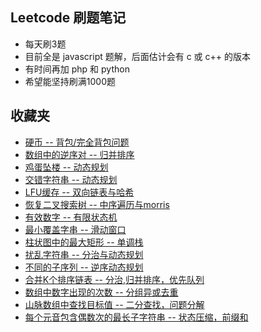 ## Leetcode 刷题笔记
+ 每天刷3题
+ 目前全是 javascript 题解，后面估计会有 c 或 c++ 的版本
+ 有时间再加 php 和 python
+ 希望能坚持刷满1000题

## 收藏夹
+ [硬币 -- 背包\/完全背包问题](./1401-1500/N-1481/)
+ [数组中的逆序对 -- 归并排序](./1501-1600/D-1591/)
+ [鸡蛋坠楼 -- 动态规划](./801-900/D-887/)
+ [交错字符串 -- 动态规划](./1-100/D-97/)
+ [LFU缓存 -- 双向链表与哈希](./401-500/D-460/)
+ [恢复二叉搜索树 -- 中序遍历与morris](./1-100/D-99/)
+ [有效数字 -- 有限状态机](./1-100/D-65/)
+ [最小覆盖字串 -- 滑动窗口](./1-100/D-76/)
+ [柱状图中的最大矩形 -- 单调栈](./1-100/D-84/)
+ [扰乱字符串 -- 分治与动态规划](./1-100/D-87/)
+ [不同的子序列 -- 逆序动态规划](./101-200/D-115/)
+ [合并K个排序链表 -- 分治,归并排序，优先队列](./1-100/D-23/)
+ [数组中数字出现的次数 -- 分组异或去重](./1601-1700/N-1608/)
+ [山脉数组中查找目标值 -- 二分查找，问题分解](./1001-1100/D-1095/)
+ [每个元音包含偶数次的最长子字符串 -- 状态压缩，前缀和](./1301-1400/N-1371/)

